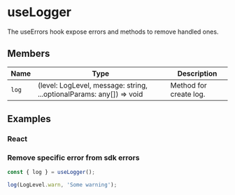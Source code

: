 # useLogger

The useErrors hook expose errors and methods to remove handled ones.

## Members

| Name  | Type                                                                 | Description            |
| ----- | -------------------------------------------------------------------- | ---------------------- |
| `log` | (level: LogLevel, message: string, ...optionalParams: any[]) => void | Method for create log. |

## Examples

### React

### Remove specific error from sdk errors

```javascript
const { log } = useLogger();

log(LogLevel.warn, 'Some warning');
```
